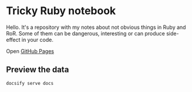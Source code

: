 # Tricky Ruby notebook

Hello. It's a repository with my notes about not obvious things in Ruby and RoR. Some of them can be dangerous, interesting or can produce side-effect in your code.

Open [GitHub Pages](https://kopylovvlad.github.io/tricky_ruby/)

## Preview the data

```
docsify serve docs
```
